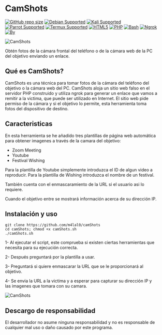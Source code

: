 # CamShots
[![GitHub repo size](https://img.shields.io/github/repo-size/m4lal0/camShots?logo=webpack&style=flat-square)](#)
[![Debian Supported](https://img.shields.io/badge/Debian-Supported-blue?style=flat-square&logo=debian)](#)
[![Kali Supported](https://img.shields.io/badge/Kali-Supported-blue?style=flat-square&logo=kali-linux)](#)
[![Parrot Supported](https://img.shields.io/badge/Parrot-Supported-blue?style=flat-square&logo=linux)](#)
[![Termux Supported](https://img.shields.io/badge/Termux-Supported-blue?style=flat-square&logo=android)](#)
[![HTML5](https://img.shields.io/badge/-white?style=social&logo=html5)](#)
[![PHP](https://img.shields.io/badge/-white?style=social&logo=php)](#)
[![Bash](https://img.shields.io/badge/-white?style=social&logo=gnubash)](#)
[![Ngrok](https://img.shields.io/badge/-white?style=social&logo=ngrok)](#)
[![By](https://img.shields.io/badge/By-m4lal0-green?style=flat-square&logo=github)](#)

![CamShots](./images/banner.png)

Obtén fotos de la cámara frontal del teléfono o de la cámara web de la PC del objetivo enviando un enlace.

## Qué es CamShots?
CamShots es una técnica para tomar fotos de la cámara del teléfono del objetivo o la cámara web del PC. CamShots aloja un sitio web falso en el servidor PHP construido y utiliza ngrok para generar un enlace que vamos a remitir a la victima, que puede ser utilizado en Internet. El sitio web pide permiso de la cámara y si el objetivo lo permite, esta herramienta toma fotos del dispositivo de destino.

## Caracteristicas
En esta herramienta se he añadido tres plantillas de página web automática para obtener imagenes a través de la camara del objetivo:

+ Zoom Meeting
+ Youtube
+ Festival Wishing

Para la plantilla de Youtube simplemente introduzca el ID de algun video a reproducir. Para la plantilla de Wishing introduzca el nombre de un festival.

También cuenta con el enmascaramiento de la URL si el usuario asi lo requiere.

Cuando el objetivo entre se mostrará información acerca de su dirección IP.

## Instalación y uso
```
git clone https://github.com/m4lal0/camShots
cd camShots; chmod +x camShots.sh
./camShots.sh
```

1- Al ejecutar el script, este comprueba si existen ciertas herramientas que necesita para su ejecución correcta.

2- Después preguntará por la plantilla a usar.

3- Preguntará si quiere enmascarar la URL que se le proporcionará al objetivo.

4- Se envia la URL a la victima y a esperar para capturar su dirección IP y las imagenes que tomara con su camara.

![CamShots](./images/camShots.png)

## Descargo de responsabilidad
El desarrollador no asume ninguna responsabilidad y no es responsable de cualquier mal uso o daño causado por este programa.
